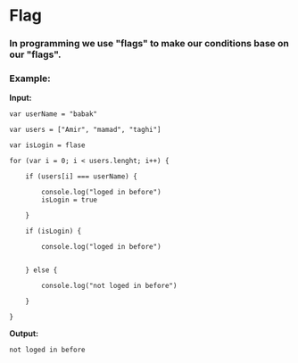 # Flag

### In programming we use "flags" to make our conditions base on our "flags".

### Example:

**Input:**
```
var userName = "babak"

var users = ["Amir", "mamad", "taghi"]

var isLogin = flase

for (var i = 0; i < users.lenght; i++) {

	if (users[i] === userName) {
		
		console.log("loged in before")
		isLogin = true

	}

	if (isLogin) {

		console.log("loged in before")			


	} else {

		console.log("not loged in before")			

	}

}
```

**Output:**
```
not loged in before
```